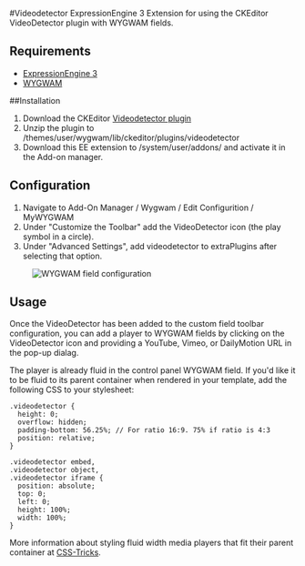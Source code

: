 #Videodetector
ExpressionEngine 3 Extension for using the CKEditor VideoDetector plugin with WYGWAM fields.

## Requirements
 - [ExpressionEngine 3](https://ellislab.com/expressionengine)
 - [WYGWAM](https://devot-ee.com/add-ons/wygwam)

##Installation

1. Download the CKEditor [Videodetector plugin](http://ckeditor.com/addon/videodetector)
2. Unzip the plugin to /themes/user/wygwam/lib/ckeditor/plugins/videodetector
3. Download this EE extension to /system/user/addons/ and activate it in the Add-on manager.

## Configuration
1. Navigate to Add-On Manager / Wygwam / Edit Configurition / MyWYGWAM 
2. Under "Customize the Toolbar" add the VideoDetector icon (the play symbol in a circle).
3. Under "Advanced Settings", add videodetector to extraPlugins after selecting that option.

<figure>
	<img src="http://panchesco.com/media/mywygwam-videodetector-config.png" alt="WYGWAM field configuration">
</figure>

## Usage
Once the VideoDetector has been added to the custom field toolbar configuration, you can add a player to WYGWAM fields by clicking on the VideoDetector icon and providing a YouTube, Vimeo, or DailyMotion URL in the pop-up dialag.

The player is already fluid in the control panel WYGWAM field. If you'd like it to be fluid to its parent container when rendered in your template, add the following CSS to your stylesheet: 
```
.videodetector {
  height: 0;
  overflow: hidden;
  padding-bottom: 56.25%; // For ratio 16:9. 75% if ratio is 4:3
  position: relative;
}

.videodetector embed,
.videodetector object,
.videodetector iframe {
  position: absolute;
  top: 0;
  left: 0;
  height: 100%;
  width: 100%;
}
```

More information about styling fluid width media players that fit their parent container at [CSS-Tricks](https://css-tricks.com/NetMag/FluidWidthVideo/Article-FluidWidthVideo.php).








